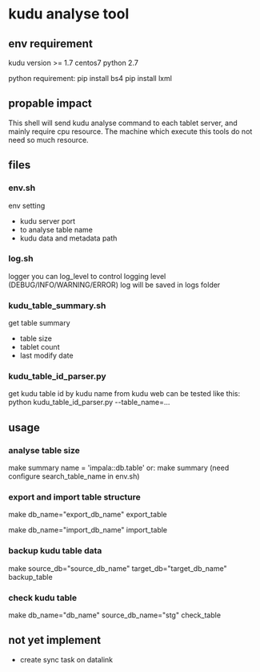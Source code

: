 # kudu analyse tool

## env requirement
kudu version >= 1.7
centos7
python 2.7

python requirement:
pip install bs4
pip install lxml

## propable impact
This shell will send kudu analyse command to each tablet server, and mainly require cpu resource. The machine which execute this tools do not need so much resource.

## files
### env.sh
env setting
- kudu server port
- to analyse table name
- kudu data and metadata path

### log.sh
logger
you can log_level to control logging level (DEBUG/INFO/WARNING/ERROR)
log will be saved in logs folder

### kudu_table_summary.sh
get table summary
- table size
- tablet count
- last modify date

### kudu_table_id_parser.py
get kudu table id by kudu name from kudu web
can be tested like this:
python kudu_table_id_parser.py --table_name=...

## usage
### analyse table size
make summary name = 'impala::db.table'
or: 
make summary
(need configure search_table_name in env.sh)

### export and import table structure
make db_name="export_db_name" export_table

make db_name="import_db_name" import_table

### backup kudu table data
make source_db="source_db_name" target_db="target_db_name" backup_table

### check kudu table
make db_name="db_name" source_db_name="stg" check_table

## not yet implement
- create sync task on datalink
